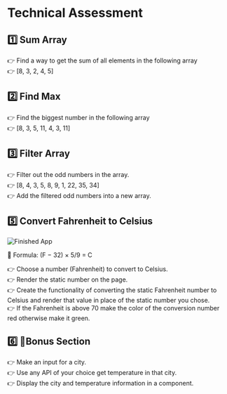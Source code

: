 # Technical Assessment

## 1️⃣ Sum Array

👉 Find a way to get the sum of all elements in the following array <br>
👉 [8, 3, 2, 4, 5]

## 2️⃣ Find Max

👉 Find the biggest number in the following array<br>
👉 [8, 3, 5, 11, 4, 3, 11]

## 3️⃣ Filter Array

👉 Filter out the odd numbers in the array.<br>
👉 [8, 4, 3, 5, 8, 9, 1, 22, 35, 34]<br>
👉 Add the filtered odd numbers into a new array.

## 5️⃣ Convert Fahrenheit to Celsius

![Finished App](https://user-images.githubusercontent.com/33699674/196365863-879f9c20-f917-4078-bf23-807bdebfc499.png)


🔵 Formula: (F − 32) × 5/9 = C<br>

👉 Choose a number (Fahrenheit) to convert to Celsius. <br>
👉 Render the static number on the page. <br>
👉 Create the functionality of converting the static Fahrenheit number to Celsius and render that value in place of the static number you chose.<br>
👉 If the Fahrenheit is above 70 make the color of the conversion number red otherwise make it green.<br>

## 6️⃣ 🌟Bonus Section

👉 Make an input for a city.<br>
👉 Use any API of your choice get temperature in that city.<br>
👉 Display the city and temperature information in a component. <br>

